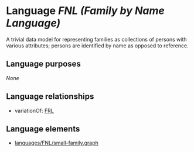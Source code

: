 # Language _FNL (Family by Name Language)_
A trivial data model for representing families as collections of persons with various attributes; persons are identified by name as opposed to reference.

## Language purposes
_None_

## Language relationships
* variationOf: [FRL](http://softlang.github.io/yas/languages/frl.html)

## Language elements
* [languages/FNL/small-family.graph](https://github.com/softlang/yas/blob/master/languages/FNL/small-family.graph)
